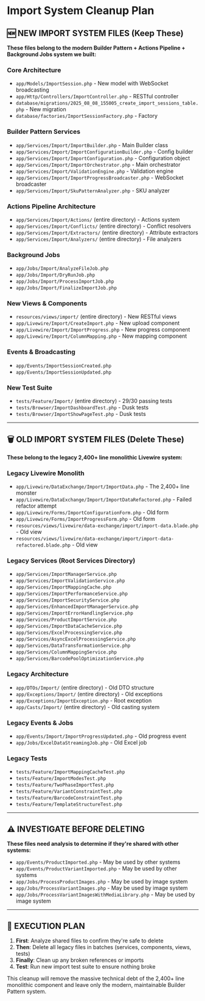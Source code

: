 # Import System Cleanup Plan

## 🆕 NEW IMPORT SYSTEM FILES (Keep These)
**These files belong to the modern Builder Pattern + Actions Pipeline + Background Jobs system we built:**

### Core Architecture
- `app/Models/ImportSession.php` - New model with WebSocket broadcasting  
- `app/Http/Controllers/ImportController.php` - RESTful controller
- `database/migrations/2025_08_08_155005_create_import_sessions_table.php` - New migration
- `database/factories/ImportSessionFactory.php` - Factory

### Builder Pattern Services  
- `app/Services/Import/ImportBuilder.php` - Main Builder class
- `app/Services/Import/ImportConfigurationBuilder.php` - Config builder
- `app/Services/Import/ImportConfiguration.php` - Configuration object
- `app/Services/Import/ImportOrchestrator.php` - Main orchestrator
- `app/Services/Import/ValidationEngine.php` - Validation engine
- `app/Services/Import/ImportProgressBroadcaster.php` - WebSocket broadcaster
- `app/Services/Import/SkuPatternAnalyzer.php` - SKU analyzer

### Actions Pipeline Architecture
- `app/Services/Import/Actions/` (entire directory) - Actions system
- `app/Services/Import/Conflicts/` (entire directory) - Conflict resolvers  
- `app/Services/Import/Extractors/` (entire directory) - Attribute extractors
- `app/Services/Import/Analyzers/` (entire directory) - File analyzers

### Background Jobs
- `app/Jobs/Import/AnalyzeFileJob.php`
- `app/Jobs/Import/DryRunJob.php` 
- `app/Jobs/Import/ProcessImportJob.php`
- `app/Jobs/Import/FinalizeImportJob.php`

### New Views & Components
- `resources/views/import/` (entire directory) - New RESTful views
- `app/Livewire/Import/CreateImport.php` - New upload component
- `app/Livewire/Import/ImportProgress.php` - New progress component
- `app/Livewire/Import/ColumnMapping.php` - New mapping component

### Events & Broadcasting
- `app/Events/ImportSessionCreated.php`
- `app/Events/ImportSessionUpdated.php`

### New Test Suite  
- `tests/Feature/Import/` (entire directory) - 29/30 passing tests
- `tests/Browser/ImportDashboardTest.php` - Dusk tests
- `tests/Browser/ImportShowPageTest.php` - Dusk tests

---

## 🗑️ OLD IMPORT SYSTEM FILES (Delete These)
**These belong to the legacy 2,400+ line monolithic Livewire system:**

### Legacy Livewire Monolith
- `app/Livewire/DataExchange/Import/ImportData.php` - The 2,400+ line monster
- `app/Livewire/DataExchange/Import/ImportDataRefactored.php` - Failed refactor attempt  
- `app/Livewire/Forms/ImportConfigurationForm.php` - Old form
- `app/Livewire/Forms/ImportProgressForm.php` - Old form
- `resources/views/livewire/data-exchange/import/import-data.blade.php` - Old view
- `resources/views/livewire/data-exchange/import/import-data-refactored.blade.php` - Old view

### Legacy Services (Root Services Directory)
- `app/Services/ImportManagerService.php`
- `app/Services/ImportValidationService.php`
- `app/Services/ImportMappingCache.php` 
- `app/Services/ImportPerformanceService.php`
- `app/Services/ImportSecurityService.php`
- `app/Services/EnhancedImportManagerService.php`
- `app/Services/ImportErrorHandlingService.php`
- `app/Services/ProductImportService.php`
- `app/Services/ImportDataCacheService.php`
- `app/Services/ExcelProcessingService.php`
- `app/Services/AsyncExcelProcessingService.php`
- `app/Services/DataTransformationService.php`
- `app/Services/ColumnMappingService.php`
- `app/Services/BarcodePoolOptimizationService.php`

### Legacy Architecture
- `app/DTOs/Import/` (entire directory) - Old DTO structure
- `app/Exceptions/Import/` (entire directory) - Old exceptions  
- `app/Exceptions/ImportException.php` - Root exception
- `app/Casts/Import/` (entire directory) - Old casting system

### Legacy Events & Jobs
- `app/Events/Import/ImportProgressUpdated.php` - Old progress event
- `app/Jobs/ExcelDataStreamingJob.php` - Old Excel job

### Legacy Tests
- `tests/Feature/ImportMappingCacheTest.php`
- `tests/Feature/ImportModesTest.php`
- `tests/Feature/TwoPhaseImportTest.php`
- `tests/Feature/VariantConstraintTest.php`
- `tests/Feature/BarcodeConstraintTest.php`
- `tests/Feature/TemplateStructureTest.php`

---

## ⚠️ INVESTIGATE BEFORE DELETING
**These files need analysis to determine if they're shared with other systems:**

- `app/Events/ProductImported.php` - May be used by other systems
- `app/Events/ProductVariantImported.php` - May be used by other systems  
- `app/Jobs/ProcessProductImages.php` - May be used by image system
- `app/Jobs/ProcessVariantImages.php` - May be used by image system
- `app/Jobs/ProcessVariantImagesWithMediaLibrary.php` - May be used by image system

---

## 🎯 EXECUTION PLAN
1. **First**: Analyze shared files to confirm they're safe to delete
2. **Then**: Delete all legacy files in batches (services, components, views, tests)  
3. **Finally**: Clean up any broken references or imports
4. **Test**: Run new import test suite to ensure nothing broke

This cleanup will remove the massive technical debt of the 2,400+ line monolithic component and leave only the modern, maintainable Builder Pattern system.